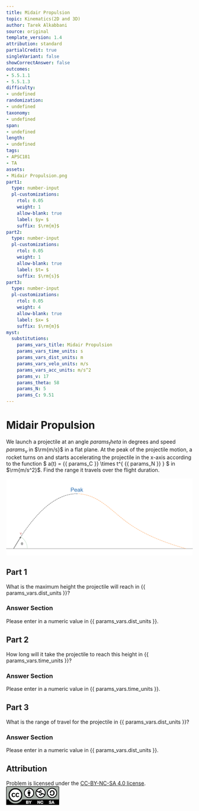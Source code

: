 ```yaml
---
title: Midair Propulsion
topic: Kinematics(2D and 3D)
author: Tarek Alkabbani
source: original
template_version: 1.4
attribution: standard
partialCredit: true
singleVariant: false
showCorrectAnswer: false
outcomes:
- 5.5.1.1
- 5.5.1.3
difficulty:
- undefined
randomization:
- undefined
taxonomy:
- undefined
span:
- undefined
length:
- undefined
tags:
- APSC181
- TA
assets:
- Midair Propulsion.png
part1:
  type: number-input
  pl-customizations:
    rtol: 0.05
    weight: 1
    allow-blank: true
    label: $y= $
    suffix: $\rm{m}$
part2:
  type: number-input
  pl-customizations:
    rtol: 0.05
    weight: 1
    allow-blank: true
    label: $t= $
    suffix: $\rm{s}$
part3:
  type: number-input
  pl-customizations:
    rtol: 0.05
    weight: 4
    allow-blank: true
    label: $x= $
    suffix: $\rm{m}$
myst:
  substitutions:
    params_vars_title: Midair Propulsion
    params_vars_time_units: s
    params_vars_dist_units: m
    params_vars_velo_units: m/s
    params_vars_acc_units: m/s^2
    params_v: 17
    params_theta: 58
    params_N: 5
    params_C: 9.51
---
```

# Midair Propulsion
We launch a projectile at an angle ${{ params_theta }}$ in degrees and speed ${{ params_v }}$ in $\rm{m/s}$ in a flat plane. At the peak of the projectile motion, a rocket turns on and starts accelerating the projectile in the x-axis according to the function $ a(t) = {{ params_C }} \times t^{ {{ params_N }} } $ in $\rm{m/s^2}$. Find the range it travels over the flight duration.

<img src="Midair Propulsion.png" width=600>

## Part 1

What is the maximum height the projectile will reach in {{ params_vars.dist_units }}?

### Answer Section

Please enter in a numeric value in {{ params_vars.dist_units }}.

## Part 2

How long will it take the projectile to reach this height in {{ params_vars.time_units }}?

### Answer Section

Please enter in a numeric value in {{ params_vars.time_units }}.

## Part 3

What is the range of travel for the projectile in {{ params_vars.dist_units }}?

### Answer Section

Please enter in a numeric value in {{ params_vars.dist_units }}.

## Attribution

Problem is licensed under the [CC-BY-NC-SA 4.0 license](https://creativecommons.org/licenses/by-nc-sa/4.0/).<br> ![The Creative Commons 4.0 license requiring attribution-BY, non-commercial-NC, and share-alike-SA license.](https://raw.githubusercontent.com/firasm/bits/master/by-nc-sa.png)